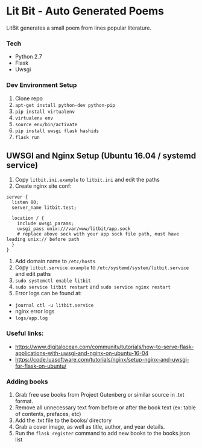 # Lit Bit - Auto Generated Poems
LitBit generates a small poem from lines popular literature.

### Tech
* Python 2.7
* Flask
* Uwsgi

### Dev Environment Setup
1. Clone repo
1. `apt-get install python-dev python-pip`
1. `pip install virtualenv`
1. `virtualenv env`
1. `source env/bin/activate`
1. `pip install uwsgi flask hashids`
1. `flask run`

## UWSGI and Nginx Setup (Ubuntu 16.04 / systemd service)
1. Copy `litbit.ini.example` to `litbit.ini` and edit the paths
1. Create nginx site conf:
  ```nginx
  server {
    listen 80;
    server_name litbit.test;
    
    location / {
      include uwsgi_params;
      uwsgi_pass unix:///var/www/litbit/app.sock 
      # replace above sock with your app sock file path, must have leading unix:// before path
    }
  }
  ```
1. Add domain name to `/etc/hosts`
1. Copy `litbit.service.example` to `/etc/systemd/system/litbit.service` and edit paths
1. `sudo systemctl enable litbit`
1. `sudo service litbit restart` and `sudo service nginx restart`
1. Error logs can be found at:
  * `journal ctl -u litbit.service`
  * nginx error logs
  * `logs/app.log`

### Useful links:
* https://www.digitalocean.com/community/tutorials/how-to-serve-flask-applications-with-uwsgi-and-nginx-on-ubuntu-16-04
* https://code.luasoftware.com/tutorials/nginx/setup-nginx-and-uwsgi-for-flask-on-ubuntu/

### Adding books
1. Grab free use books from Project Gutenberg or similar source in .txt format. 
1. Remove all unnecessary text from before or after the book text (ex: table of contents, prefaces, etc)
1. Add the .txt file to the books/ directory
1. Grab a cover image, as well as title, author, and year details.
1. Run the `flask register` command to add new books to the books.json list
